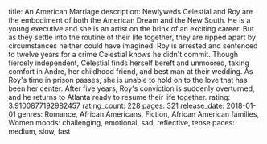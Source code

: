 title: An American Marriage
description: Newlyweds Celestial and Roy are the embodiment of both the American Dream and the New South. He is a young executive and she is an artist on the brink of an exciting career. But as they settle into the routine of their life together, they are ripped apart by circumstances neither could have imagined. Roy is arrested and sentenced to twelve years for a crime Celestial knows he didn't commit. Though fiercely independent, Celestial finds herself bereft and unmoored, taking comfort in Andre, her childhood friend, and best man at their wedding. As Roy's time in prison passes, she is unable to hold on to the love that has been her center. After five years, Roy's conviction is suddenly overturned, and he returns to Atlanta ready to resume their life together.
rating: 3.9100877192982457
rating_count: 228
pages: 321
release_date: 2018-01-01
genres: Romance, African Americans, Fiction, African American families, Women
moods: challenging, emotional, sad, reflective, tense
paces: medium, slow, fast